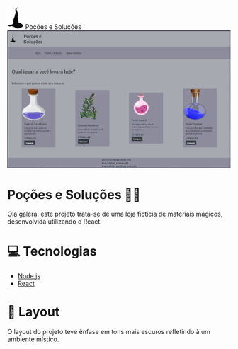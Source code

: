 <img src="/src/assets/logo.png" style="max-width: 50px; max-height: 50px"> Poções e Soluções
<img src="presentation.png">

# Poções e Soluções 🧙‍♂️

Olá galera, este projeto trata-se de uma loja fictícia de materiais mágicos, desenvolvida utilizando o React.

# 💻 Tecnologias
* <a href="https://nodejs.org/en/">Node.js<a/>
* <a href="https://pt-br.reactjs.org">React<a/>

# 🎨 Layout

O layout do projeto teve ênfase em tons mais escuros refletindo à um ambiente místico.
